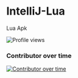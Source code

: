 # IntelliJ-Lua
Lua Apk


![Profile views](https://gpvc.arturio.dev/Naereen)


### Contributor over time

[![Contributor over time](https://contributor-overtime-api.apiseven.com/contributors-svg?chart=contributorOverTime&repo=Naereen/badges)](https://www.apiseven.com/en/contributor-graph?chart=contributorOverTime&repo=Naereen/badges)




